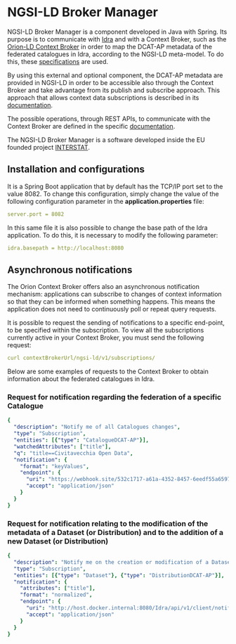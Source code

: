# NGSI-LD Broker Manager

NGSI-LD Broker Manager is a component developed in Java with Spring.
Its purpose is to communicate with [Idra](https://github.com/OPSILab/Idra) and with a Context Broker, such as
the [Orion-LD Context Broker](https://github.com/FIWARE/context.Orion-LD) in order to map the DCAT-AP metadata 
of the federated catalogues in Idra, according to the NGSI-LD meta-model.
To do this, these [specifications](https://github.com/smart-data-models/dataModel.DCAT-AP) are used.

By using this external and optional component, the DCAT-AP metadata are provided in NGSI-LD in order to be accessible 
also through the Context Broker and take advantage from its publish and subscribe approach.
This approach that allows context data subscriptions is described in its [documentation](https://ngsi-ld-tutorials.readthedocs.io/en/latest/subscriptions.html).

The possible operations, through REST APIs, to communicate with the Context Broker are defined in the specific
[documentation](https://ngsi-ld-tutorials.readthedocs.io/en/latest/ngsi-ld-operations.html).

The NGSI-LD Broker Manager is a software developed inside the EU founded project [INTERSTAT](https://cef-interstat.eu/).

## Installation and configurations

It is a Spring Boot application that by default has the TCP/IP port set to the value 8082. 
To change this configuration, simply change the value of the following configuration parameter in the 
**application.properties** file:
```yml
server.port = 8082
```
In this same file it is also possible to change the base path of the Idra application. To do this, 
it is necessary to modify the following parameter:
```yml
idra.basepath = http://localhost:8080
```

## Asynchronous notifications

The Orion Context Broker offers also an asynchronous notification mechanism: applications can subscribe to changes of context 
information so that they can be informed when something happens. This means the application does not need to continuously poll 
or repeat query requests.

It is possible to request the sending of notifications to a specific end-point, to be specified within the subscription.
To view all the subscriptions currently active in your Context Broker, you must send the following request:
```yml
curl contextBrokerUrl/ngsi-ld/v1/subscriptions/
```

Below are some examples of requests to the Context Broker to obtain information about the federated catalogues in Idra.

### Request for notification regarding the federation of a specific Catalogue

```yml
{
  "description": "Notify me of all Catalogues changes",
  "type": "Subscription",
  "entities": [{"type": "CatalogueDCAT-AP"}],
  "watchedAttributes": ["title"],
  "q": "title==Civitavecchia Open Data",
  "notification": {
    "format": "keyValues",
    "endpoint": {
      "uri": "https://webhook.site/532c1717-a61a-4352-8457-6eedf55a6597",
      "accept": "application/json"
    }
  }
}
```

### Request for notification relating to the modification of the metadata of a Dataset (or Distribution) and to the addition of a new Dataset (or Distribution)

```yml
{
  "description": "Notify me on the creation or modification of a Dataset",
  "type": "Subscription",
  "entities": [{"type": "Dataset"}, {"type": "DistributionDCAT-AP"}],
  "notification": {
    "attributes": ["title"],
    "format": "normalized",
    "endpoint": {
      "uri": "http://host.docker.internal:8080/Idra/api/v1/client/notification/push",
      "accept": "application/json"
    }
  }
}
```
